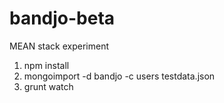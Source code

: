 # bandjo-beta
MEAN stack experiment

1. npm install
2. mongoimport -d bandjo -c users testdata.json
3. grunt watch
